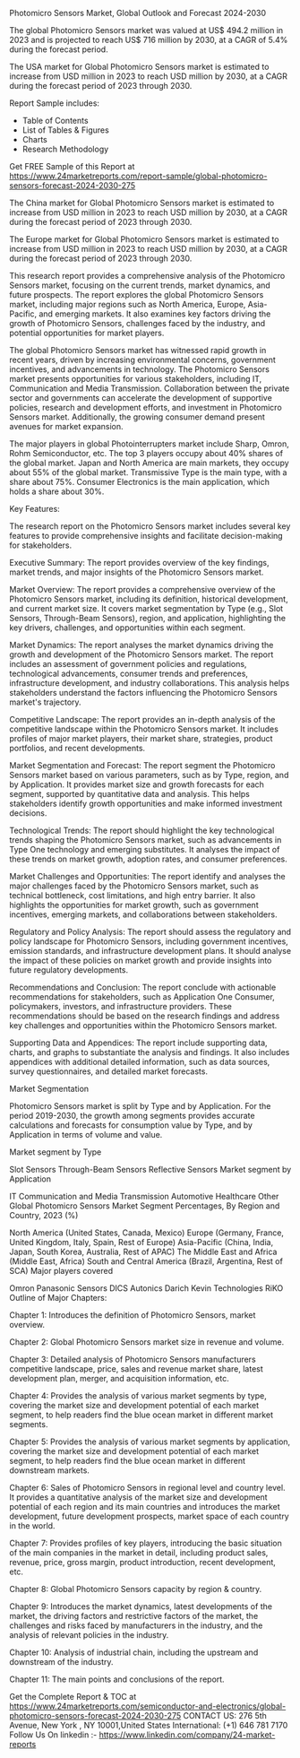 Photomicro Sensors Market, Global Outlook and Forecast 2024-2030

The global Photomicro Sensors market was valued at US$ 494.2 million in 2023 and is projected to reach US$ 716 million by 2030, at a CAGR of 5.4% during the forecast period.

The USA market for Global Photomicro Sensors market is estimated to increase from USD million in 2023 to reach USD million by 2030, at a CAGR during the forecast period of 2023 through 2030.

Report Sample includes:
- Table of Contents
- List of Tables & Figures
- Charts
- Research Methodology

Get FREE Sample of this Report at https://www.24marketreports.com/report-sample/global-photomicro-sensors-forecast-2024-2030-275

The China market for Global Photomicro Sensors market is estimated to increase from USD million in 2023 to reach USD million by 2030, at a CAGR during the forecast period of 2023 through 2030.

The Europe market for Global Photomicro Sensors market is estimated to increase from USD million in 2023 to reach USD million by 2030, at a CAGR during the forecast period of 2023 through 2030.

This research report provides a comprehensive analysis of the Photomicro Sensors market, focusing on the current trends, market dynamics, and future prospects. The report explores the global Photomicro Sensors market, including major regions such as North America, Europe, Asia-Pacific, and emerging markets. It also examines key factors driving the growth of Photomicro Sensors, challenges faced by the industry, and potential opportunities for market players.

The global Photomicro Sensors market has witnessed rapid growth in recent years, driven by increasing environmental concerns, government incentives, and advancements in technology. The Photomicro Sensors market presents opportunities for various stakeholders, including IT, Communication and Media Transmission. Collaboration between the private sector and governments can accelerate the development of supportive policies, research and development efforts, and investment in Photomicro Sensors market. Additionally, the growing consumer demand present avenues for market expansion.

The major players in global Photointerrupters market include Sharp, Omron, Rohm Semiconductor, etc. The top 3 players occupy about 40% shares of the global market. Japan and North America are main markets, they occupy about 55% of the global market. Transmissive Type is the main type, with a share about 75%. Consumer Electronics is the main application, which holds a share about 30%.

Key Features:

The research report on the Photomicro Sensors market includes several key features to provide comprehensive insights and facilitate decision-making for stakeholders.

Executive Summary: The report provides overview of the key findings, market trends, and major insights of the Photomicro Sensors market.

Market Overview: The report provides a comprehensive overview of the Photomicro Sensors market, including its definition, historical development, and current market size. It covers market segmentation by Type (e.g., Slot Sensors, Through-Beam Sensors), region, and application, highlighting the key drivers, challenges, and opportunities within each segment.

Market Dynamics: The report analyses the market dynamics driving the growth and development of the Photomicro Sensors market. The report includes an assessment of government policies and regulations, technological advancements, consumer trends and preferences, infrastructure development, and industry collaborations. This analysis helps stakeholders understand the factors influencing the Photomicro Sensors market's trajectory.

Competitive Landscape: The report provides an in-depth analysis of the competitive landscape within the Photomicro Sensors market. It includes profiles of major market players, their market share, strategies, product portfolios, and recent developments.

Market Segmentation and Forecast: The report segment the Photomicro Sensors market based on various parameters, such as by Type, region, and by Application. It provides market size and growth forecasts for each segment, supported by quantitative data and analysis. This helps stakeholders identify growth opportunities and make informed investment decisions.

Technological Trends: The report should highlight the key technological trends shaping the Photomicro Sensors market, such as advancements in Type One technology and emerging substitutes. It analyses the impact of these trends on market growth, adoption rates, and consumer preferences.

Market Challenges and Opportunities: The report identify and analyses the major challenges faced by the Photomicro Sensors market, such as technical bottleneck, cost limitations, and high entry barrier. It also highlights the opportunities for market growth, such as government incentives, emerging markets, and collaborations between stakeholders.

Regulatory and Policy Analysis: The report should assess the regulatory and policy landscape for Photomicro Sensors, including government incentives, emission standards, and infrastructure development plans. It should analyse the impact of these policies on market growth and provide insights into future regulatory developments.

Recommendations and Conclusion: The report conclude with actionable recommendations for stakeholders, such as Application One Consumer, policymakers, investors, and infrastructure providers. These recommendations should be based on the research findings and address key challenges and opportunities within the Photomicro Sensors market.

Supporting Data and Appendices: The report include supporting data, charts, and graphs to substantiate the analysis and findings. It also includes appendices with additional detailed information, such as data sources, survey questionnaires, and detailed market forecasts.

Market Segmentation

Photomicro Sensors market is split by Type and by Application. For the period 2019-2030, the growth among segments provides accurate calculations and forecasts for consumption value by Type, and by Application in terms of volume and value.

Market segment by Type

Slot Sensors
Through-Beam Sensors
Reflective Sensors
Market segment by Application

IT
Communication and Media Transmission
Automotive
Healthcare
Other
Global Photomicro Sensors Market Segment Percentages, By Region and Country, 2023 (%)

North America (United States, Canada, Mexico)
Europe (Germany, France, United Kingdom, Italy, Spain, Rest of Europe)
Asia-Pacific (China, India, Japan, South Korea, Australia, Rest of APAC)
The Middle East and Africa (Middle East, Africa)
South and Central America (Brazil, Argentina, Rest of SCA)
Major players covered

Omron
Panasonic Sensors
DICS
Autonics
Darich
Kevin Technologies
RiKO
Outline of Major Chapters:

Chapter 1: Introduces the definition of Photomicro Sensors, market overview.

Chapter 2: Global Photomicro Sensors market size in revenue and volume.

Chapter 3: Detailed analysis of Photomicro Sensors manufacturers competitive landscape, price, sales and revenue market share, latest development plan, merger, and acquisition information, etc.

Chapter 4: Provides the analysis of various market segments by type, covering the market size and development potential of each market segment, to help readers find the blue ocean market in different market segments.

Chapter 5: Provides the analysis of various market segments by application, covering the market size and development potential of each market segment, to help readers find the blue ocean market in different downstream markets.

Chapter 6: Sales of Photomicro Sensors in regional level and country level. It provides a quantitative analysis of the market size and development potential of each region and its main countries and introduces the market development, future development prospects, market space of each country in the world.

Chapter 7: Provides profiles of key players, introducing the basic situation of the main companies in the market in detail, including product sales, revenue, price, gross margin, product introduction, recent development, etc.

Chapter 8: Global Photomicro Sensors capacity by region & country.

Chapter 9: Introduces the market dynamics, latest developments of the market, the driving factors and restrictive factors of the market, the challenges and risks faced by manufacturers in the industry, and the analysis of relevant policies in the industry.

Chapter 10: Analysis of industrial chain, including the upstream and downstream of the industry.

Chapter 11: The main points and conclusions of the report.

Get the Complete Report & TOC at https://www.24marketreports.com/semiconductor-and-electronics/global-photomicro-sensors-forecast-2024-2030-275
CONTACT US:
276 5th Avenue, New York , NY 10001,United States
International: (+1) 646 781 7170
Follow Us On linkedin :- https://www.linkedin.com/company/24-market-reports
